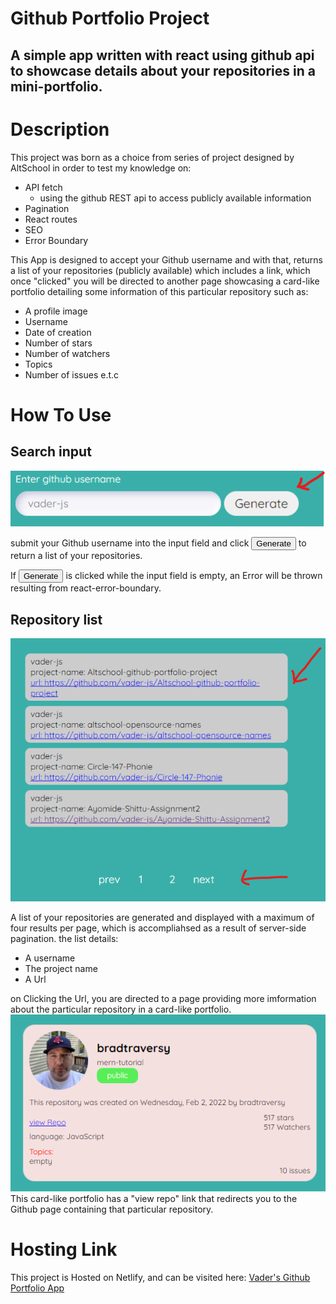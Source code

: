 # Github Portfolio Project

## A simple app written with react using github api to showcase details about your repositories in a mini-portfolio.

# Description
This project was born as a choice from series of project designed by AltSchool in order to test my knowledge on:

- API fetch
    - using the github REST api to access publicly available information
- Pagination
- React routes
- SEO
- Error Boundary

This App is designed to accept your Github username and with that, returns a list of your repositories (publicly available) which includes a link, which once "clicked" you will be directed to another page showcasing a card-like portfolio detailing some information of this particular repository such as:
- A profile image
- Username 
- Date of creation
- Number of stars
- Number of watchers
- Topics
- Number of issues e.t.c

# How To Use
## Search input 
![the input field](/src/Assets/images/generate.png)

submit your Github username into the input field and click <button>Generate</button> to return a list of your repositories.

If  <button>Generate</button> is clicked while the input field is empty, an Error will be thrown resulting from react-error-boundary. 

## Repository list
![repo list](/src/Assets/images/repolist.png)

A list of your repositories are generated and displayed with a maximum of four results per page, which is accompliahsed as a result of server-side pagination.
the list details:
- A username
- The project name
- A Url

on Clicking the Url, you are directed to a page providing more imformation about the particular repository in a card-like portfolio.
![card-like portfolio](/src/Assets/images/card-portfolio.png)
This card-like portfolio has a "view repo" link that redirects you to the Github page containing that particular repository.

# Hosting Link
This project is Hosted on Netlify, and can be visited here: [Vader's Github Portfolio App](https://vaders-github-portfolio.netlify.app/ "may the force be with you!")
    